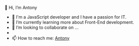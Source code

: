 👋 Hi, I’m Antony

- 👀 I'm a JavaScript developer and I have a passion for IT.
- 🌱 I’m currently learning more about Front-End development.
- 💞️ I’m looking to collaborate on ...
- 
- 📫 How to reach me:
  <a href="https://www.linkedin.com/in/antonio-sandro-domina-8341aa14a/">Antony</a>

<!---
AntonyHey/AntonyHey is a ✨ special ✨ repository because its `README.md` (this file) appears on your GitHub profile.
You can click the Preview link to take a look at your changes.
--->
